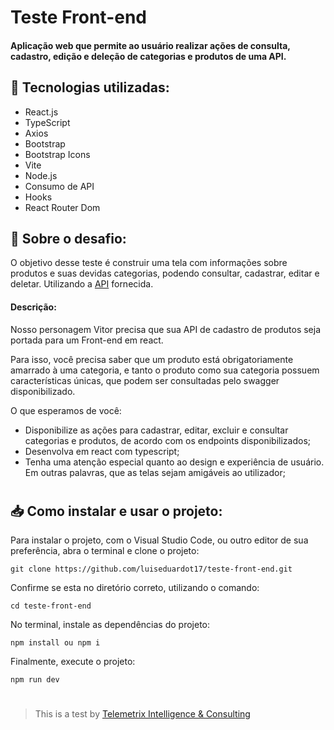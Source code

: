 # Teste Front-end

#### Aplicação web que permite ao usuário realizar ações de consulta, cadastro, edição e deleção de categorias e produtos de uma API.


## 🧩 Tecnologias utilizadas:

- React.js
- TypeScript
- Axios
- Bootstrap
- Bootstrap Icons
- Vite
- Node.js
- Consumo de API
- Hooks
- React Router Dom

## 📝 Sobre o desafio:
O objetivo desse teste é construir uma tela com informações sobre produtos e suas devidas categorias, podendo consultar, cadastrar, editar e deletar. Utilizando a [API](http://200.169.68.106:9992/swagger/index.html) fornecida.

#### Descrição:
Nosso personagem Vitor precisa que sua API de cadastro de produtos seja portada para um Front-end em react.

Para isso, você precisa saber que um produto está obrigatoriamente amarrado à uma categoria, e tanto o produto como sua categoria possuem características únicas, que podem ser consultadas pelo swagger disponibilizado.

O que esperamos de você:

- Disponibilize as ações para cadastrar, editar, excluir e consultar categorias e produtos, de acordo com os endpoints disponibilizados;
- Desenvolva em react com typescript;
- Tenha uma atenção especial quanto ao design e experiência de usuário. Em outras palavras, que as telas sejam amigáveis ao utilizador;

#

## 📥 Como instalar e usar o projeto:
Para instalar o projeto, com o Visual Studio Code, ou outro editor de sua preferência,
abra o terminal e clone o projeto:
``` 
git clone https://github.com/luiseduardot17/teste-front-end.git
```
Confirme se esta no diretório correto, utilizando o comando:
```
cd teste-front-end
```
No terminal, instale as dependências do projeto:
```
npm install ou npm i
```
Finalmente, execute o projeto:
```
npm run dev
```

#

>  This is a test by <a href="http://telemetrix.com.br/" target="_blank">Telemetrix Intelligence & Consulting</a>